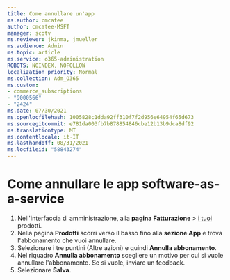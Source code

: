 ```yaml
---
title: Come annullare un'app
ms.author: cmcatee
author: cmcatee-MSFT
manager: scotv
ms.reviewer: jkinma, jmueller
ms.audience: Admin
ms.topic: article
ms.service: o365-administration
ROBOTS: NOINDEX, NOFOLLOW
localization_priority: Normal
ms.collection: Adm_O365
ms.custom:
- commerce_subscriptions
- "9000566"
- "2424"
ms.date: 07/30/2021
ms.openlocfilehash: 1005828c1dda92ff310f7f2d956e64954f65d673
ms.sourcegitcommit: e781da003fb7b878854846cbe12b13b9dca8df92
ms.translationtype: MT
ms.contentlocale: it-IT
ms.lasthandoff: 08/31/2021
ms.locfileid: "58843274"
---
```

# <a name="how-to-cancel-software-as-a-service-apps"></a>Come annullare le app software-as-a-service

1. Nell'interfaccia di amministrazione, alla **pagina Fatturazione**  >  [i tuoi](https://go.microsoft.com/fwlink/p/?linkid=842054) prodotti.
2. Nella pagina **Prodotti** scorri verso il basso fino alla **sezione App** e trova l'abbonamento che vuoi annullare. 
3. Selezionare i tre puntini (Altre azioni) e quindi **Annulla abbonamento**.
4. Nel riquadro **Annulla abbonamento** scegliere un motivo per cui si vuole annullare l'abbonamento. Se si vuole, inviare un feedback.
5. Selezionare **Salva**.